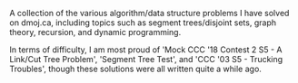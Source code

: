 A collection of the various algorithm/data structure problems I have solved on dmoj.ca, including topics such as segment trees/disjoint sets, graph theory, recursion, and dynamic programming. 

In terms of difficulty, I am most proud of 'Mock CCC '18 Contest 2 S5 - A Link/Cut Tree Problem', 'Segment Tree Test', and 'CCC '03 S5 - Trucking Troubles', though these solutions were all written quite a while ago.

